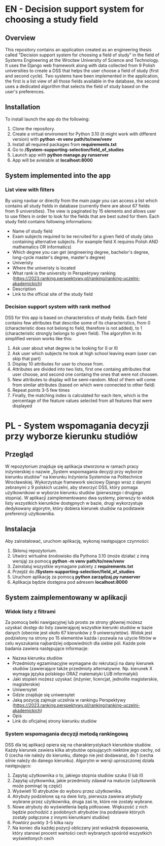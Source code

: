 # EN - Decision support system for choosing a study field
## Overview
This repository contains an application created as an engineering thesis called "Decision support system for choosing a field of study" in the field of Systems Engineering at the Wrocław University of Science and Technology. It uses the Django web framework along with data collected from 9 Polish universities to create a DSS that helps the user choose a field of study (first and second cycle). Two systems have been implemented in the application, the first is a list view of all those fields available in the database, the second uses a dedicated algorithm that selects the field of study based on the user's preferences.

## Installation 
To install launch the app do the following:
1. Clone the repository.
2. Create a virtual enviroment for Python 3.10 (it might work with different version) with **python -m venv path/to/new/venv**
3. Install all required packages from **requirements.txt**
4. Go to **/System-supporting-selection/field_of_studies**
5. Launch app with **python manage.py runserver**
6. App will be avielable at **localhost:8000**

## System implemented into the app
### List view with filters
By using navbar or directly from the main page you can access a list which contains all study fields in database (currently there are about 67 fields from 9 universities). The view is paginated by 15 elements and allows user to use filters in order to look for the fields that are best suted for them. Each study field contains following informations:
- Name of study field
- Exam subjects required to be recruited for a given field of study (also containing alternative subjects. For example field X requires Polish AND mathematics OR informatics)
- Which degree you can get (engineering degree, bachelor's degree, long-cycle master's degree, master's degree)
- Univeristy
- Where the univeristy is located
- What rank is the university in Perspektywy ranking (https://2023.ranking.perspektywy.pl/ranking/ranking-uczelni-akademickich)
- Description
- Link to the official site of the study field

### Decision support system with rank method
DSS for this app is based on characteristics of study fields. Each field contains few attributes that describe some of its characteristics, from 0 (characteristic does not belong to field, therefore is not added), to 1 (characteristic strongly belongs to given field). The algorythm in its simplified version works like this:
1. Ask user about what degree is  he looking for (I or II)
2. Ask user which subjects he took at high school leaving exam (user can skip that part)
3. Display 10 attributes for user to choose from.
4. Attributes are divided into two lists, first one containg attributes that user choose, and second one containg the ones that were not choosen.
5. New attributes to display will be semi-random. Most of them will come from similar attributes (based on which were connected to other field)
6. Repeat points 3-5 few times
7. Finally, the matching index is calculated for each item, which is the percentage of the feature values selected from all features that were displayed

# PL - System wspomagania decyzji przy wyborze kierunku studiów
## Przegląd
W repozytorium znajduje się aplikacja stworzona w ramach pracy inżynierskiej o nazwie „System wspomagania decyzji przy wyborze kierunku studiów” na kierunku Inżynieria Systemów na Politechnice Wrocławskiej. Wykorzystuje framework sieciowy Django wraz z danymi zebranymi z 9 polskich uczelni, aby stworzyć DSS, który pomaga użytkownikowi w wyborze kierunku studiów (pierwszego i drugiego stopnia). W aplikacji zaimplementowano dwa systemy, pierwszy to widok listy wszystkich kierunków dostępnych w bazie, drugi wykorzystuje dedykowany algorytm, który dobiera kierunek studiów na podstawie preferencji użytkownika.

## Instalacja
Aby zainstalować, uruchom aplikację, wykonaj następujące czynności:
1. Sklonuj repozytorium.
2. Utwórz wirtualne środowisko dla Pythona 3.10 (może działać z inną wersją) za pomocą **python -m venv path/to/new/venv**
3. Zainstaluj wszystkie wymagane pakiety z **requirements.txt**
4. Przejdź do **/System-supporting-selection/field_of_studies**
5. Uruchom aplikację za pomocą **python zarządzaj.py runserver**
6. Aplikacja będzie dostępna pod adresem **localhost:8000**

## System zaimplementowany w aplikacji
### Widok listy z filtrami
Za pomocą belki nawigacyjnej lub prosto ze strony głównej możesz uzyskać dostęp do listy zawierającej wszystkie kierunki studiów w bazie danych (obecnie jest około 67 kierunków z 9 uniwersytetów). Widok jest podzielony na strony po 15 elementów każda i pozwala na użycie filtrów w celu wyszukania najbardziej odpowiednich dla siebie pól. Każde pole badania zawiera następujące informacje:
- Nazwa kierunku studiów
- Przedmioty egzaminacyjne wymagane do rekrutacji na dany kierunek studiów (zawierające także przedmioty alternatywne. Np. kierunek X wymaga języka polskiego ORAZ matematyki LUB informatyki)
- Jaki stopień możesz uzyskać (inżynier, licencjat, jednolite magisterskie, magisterskie)
- Uniwersytet
- Gdzie znajduje się uniwersytet
- Jaką pozycję zajmuje uczelnia w rankingu Perspektywy (https://2023.ranking.perspektywy.pl/ranking/ranking-uczelni-akademickich)
- Opis
- Link do oficjalnej strony kierunku studiów

### System wspomagania decyzji metodą rankingową
DSS dla tej aplikacji opiera się na charakterystykach kierunków studiów. Każdy kierunek zawiera kilka atrybutów opisujących niektóre jego cechy, od 0 (cecha nie należy do kierunku, dlatego nie jest dodawana), do 1 (cecha silnie należy do danego kierunku). Algorytm w wersji uproszczonej działa następująco:
1. Zapytaj użytkownika o to, jakiego stopnia studiów szuka (I lub II)
2. Zapytaj użytkownika, jakie przedmioty zdawał na maturze (użytkownik może pominąć tę część)
3. Wyświetl 10 atrybutów do wyboru przez użytkownika.
4. Atrybuty podzielone są na dwie listy, pierwsza zawiera atrybuty wybrane przez użytkownika, druga zaś te, które nie zostały wybrane.
5. Nowe atrybuty do wyświetlenia będą półlosowe. Większość z nich będzie pochodzić z podobnych atrybutów (na podstawie których zostały połączone z innymi kierunkami studiów)
6. Powtórz punkty 3-5 kilka razy
7. Na koniec dla każdej pozycji obliczany jest wskaźnik dopasowania, który stanowi procent wartości cech wybranych spośród wszystkich wyświetlonych cech

